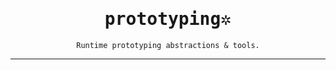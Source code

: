 ﻿<tt align=center>


# prototyping✲

    Runtime prototyping abstractions & tools.

----

</tt>

<!--

## Concepts

### Transparent scaffolding

### Cross-Platform Interoperability

### Dynamically mutable shared namespaces

### Explicit version granuality

-->
